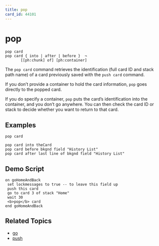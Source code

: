 ```yaml
---
title: pop
card_id: 44101
---
```


# pop

```
pop card
pop card { into | after | before }  ¬
       [[ph:chunk] of] [ph:container]
```

The `pop card` command retrieves the identification (full card ID and stack path name) of a card previously saved with the `push card` command.

If you don’t provide a container to hold the card information, `pop` goes directly to the popped card.

If you do specify a container, `pop` puts the card’s identification into the container, and you don’t go anywhere. You can then check the card ID or stack to decide whether you want to return to that card.

## Examples

```
pop card

pop card into theCard
pop card before bkgnd field "History List"
pop card after last line of bkgnd field "History List"
```

## Demo Script

```
on goHomeAndBack
 set lockmessages to true -- to leave this field up
 push this card
 go to card 3 of stack "Home"
 wait 30
 <b>pop</b> card
end goHomeAndBack
```

## Related Topics

* [go](/HyperTalkReference/commands/go)
* [push](/HyperTalkReference/commands/push)
